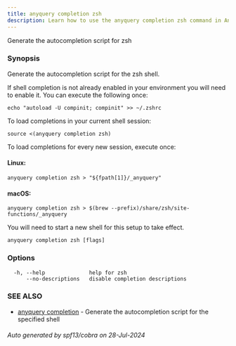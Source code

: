 ```yaml
---
title: anyquery completion zsh
description: Learn how to use the anyquery completion zsh command in AnyQuery.
---
```


Generate the autocompletion script for zsh

### Synopsis

Generate the autocompletion script for the zsh shell.

If shell completion is not already enabled in your environment you will need
to enable it.  You can execute the following once:

	echo "autoload -U compinit; compinit" >> ~/.zshrc

To load completions in your current shell session:

	source <(anyquery completion zsh)

To load completions for every new session, execute once:

#### Linux:

	anyquery completion zsh > "${fpath[1]}/_anyquery"

#### macOS:

	anyquery completion zsh > $(brew --prefix)/share/zsh/site-functions/_anyquery

You will need to start a new shell for this setup to take effect.


```
anyquery completion zsh [flags]
```

### Options

```
  -h, --help              help for zsh
      --no-descriptions   disable completion descriptions
```

### SEE ALSO

* [anyquery completion](anyquery_completion.md)	 - Generate the autocompletion script for the specified shell

###### Auto generated by spf13/cobra on 28-Jul-2024
